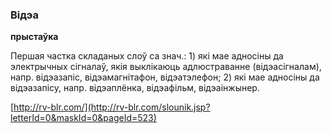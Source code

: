 ### Відэа
**прыстаўка**

Першая частка складаных слоў са знач.: 1) які мае адносіны да электрычных сігналаў, якія выклікаюць адлюстраванне (відэасігналам), напр. відэазапіс, відэамагнітафон, відэатэлефон; 2) які мае адносіны да відэазапісу, напр. відэаплёнка, відэафільм, відэаінжынер.

<a rel="author">[http://rv-blr.com/](http://rv-blr.com/slounik.jsp?letterId=0&maskId=0&pageId=523)</a>

